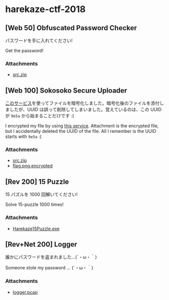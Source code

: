 # harekaze-ctf-2018

## [Web 50] Obfuscated Password Checker

パスワードを手に入れてください!

Get the password!

### Attachments

- [src.zip](ObfuscatedPasswordChecker/attachments/src.zip)

## [Web 100] Sokosoko Secure Uploader

[このサービス](SokosokoSecureUploader/server/)を使ってファイルを暗号化しました。暗号化後のファイルを添付しましたが、UUID は誤って削除してしまいました。覚えているのは、この UUID が `9e5a` から始まることだけです :(

I encrypted my file by using [this service](SokosokoSecureUploader/server/). Attachment is the encrypted file, but I accidentally deleted the UUID of the file. All I remember is the UUID starts with `9e5a` :(

### Attachments

- [src.zip](SokosokoSecureUploader/attachments/src.zip)
- [flag.png.encrypted](SokosokoSecureUploader/attachments/flag.png.encrypted)

## [Rev 200] 15 Puzzle

15 パズルを 1000 回解いてください!

Solve 15-puzzle 1000 times!

### Attachments

- [Harekaze15Puzzle.exe](15Puzzle/attachments/Harekaze15Puzzle.exe)

## [Rev+Net 200] Logger

誰かにパスワードを盗まれました…(´・ω・｀)

Someone stole my password … (´・ω・｀)

### Attachments

- [logger.pcap](Logger/attachments/logger.pcap)
